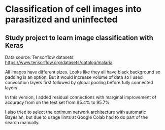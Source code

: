 # Classification of cell images into parasitized and uninfected
## Study project to learn image classification with Keras

Data source: Tensorflow datasets https://www.tensorflow.org/datasets/catalog/malaria

All images have different sizes. Looks like they all have black background so padding is an option. But it would increase volume of data so I used convolution layers first followed by global pooling before fully connected layers.

In this version, I added residual connections with marginal improvement of accuracy from on the test set from 95.4% to 95.7%.

I also tried to select the optimum network architecture with automatic Bayesian, but due to usage limts at Google Colab had to do part of the search manually.
